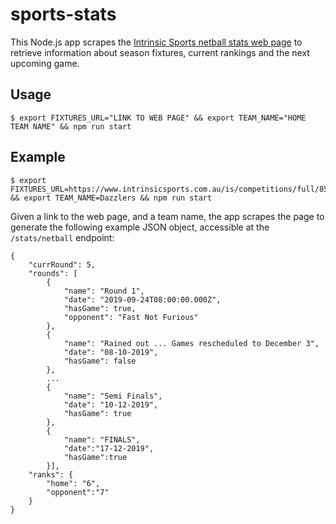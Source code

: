 # sports-stats

This Node.js app scrapes the [Intrinsic Sports netball stats web page](https://www.intrinsicsports.com.au/is/sports/view/15) to retrieve information about season fixtures, current rankings and the next upcoming game.

## Usage

```
$ export FIXTURES_URL="LINK TO WEB PAGE" && export TEAM_NAME="HOME TEAM NAME" && npm run start
```

## Example

```
$ export FIXTURES_URL=https://www.intrinsicsports.com.au/is/competitions/full/854 && export TEAM_NAME=Dazzlers && npm run start
```

Given a link to the web page, and a team name, the app scrapes the page to generate the following example JSON object, accessible at the `/stats/netball` endpoint:

```metadata json
{
    "currRound": 5,
    "rounds": [
        {
            "name": "Round 1",
            "date": "2019-09-24T08:00:00.000Z",
            "hasGame": true,
            "opponent": "Fast Not Furious"
        },
        {
            "name": "Rained out ... Games rescheduled to December 3",
            "date": "08-10-2019",
            "hasGame": false
        },
        ...
        {
            "name": "Semi Finals",
            "date": "10-12-2019",
            "hasGame": true
        },
        {
            "name": "FINALS",
            "date":"17-12-2019",
            "hasGame":true
        }],
    "ranks": {
        "home": "6",
        "opponent":"7"
    }
}
```